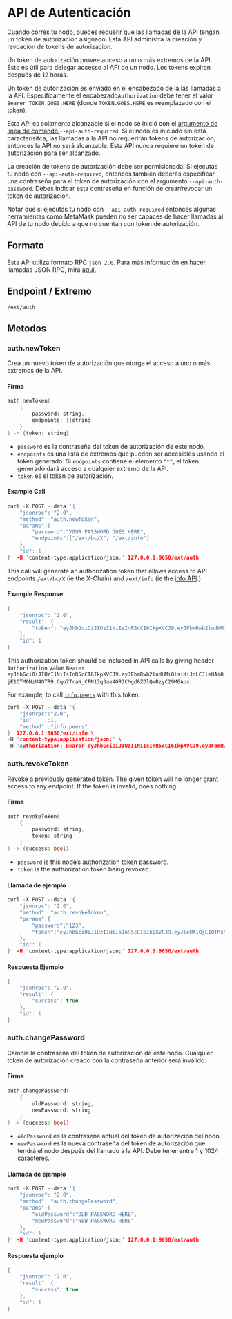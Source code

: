 # API de Autenticación

Cuando corres tu nodo, puedes requerir que las llamadas de la API tengan un token de autorización asignado. Esta API administra la creación y revoación de tokens de autorizacion.

Un token de autorización provee acceso a un o más extremos de la API. Esto es útil para delegar accesso al API de un nodo. Los tokens expiran después de 12 horas.

Un token de autorización es enviado en el encabezado de la las llamadas a la API. Específicamente el encabezado`Authorization` debe tener el valor `Bearer TOKEN.GOES.HERE` \(donde `TOKEN.GOES.HERE` es reemplazado con el token\).

Esta API es solamente alcanzable si el nodo se inició con el [argumento de línea de comando ](../references/command-line-interface.md)`--api-auth-required`. Si el nodo es iniciado sin esta caracterísitca, las llamadas a la API no requerirán tokens de autorización, entonces la API no será alcanzable. Esta API nunca requiere un token de autorización para ser alcanzado.

La creación de tokens de autorización debe ser permisionada. Si ejecutas tu nodo con `--api-auth-required`, entonces también deberás especificar una contraseña para el token de autorización con el argumento `--api-auth-password`. Debes indicar esta contraseña en función de crear/revocar un token de autorización.

Notar que si ejecutas tu nodo con `--api-auth-required` entonces algunas herramientas como MetaMask pueden no ser capaces de hacer llamadas al API de tu nodo debido a que no cuentan con token de autorización.

## Formato

Esta API utiliza formato RPC `json 2.0`. Para más información en hacer llamadas JSON RPC, mira [aquí.](issuing-api-calls.md)

## Endpoint / Extremo

```text
/ext/auth
```

## Metodos

### auth.newToken

Crea un nuevo token de autorización que otorga el acceso a uno o más extremos de la API.

#### **Firma**

```cpp
auth.newToken(
    {
        password: string,
        endpoints: []string
    }
) -> {token: string}
```

* `password` es la contraseña del token de autorización de este nodo.
* `endpoints` es una lista de extremos que pueden ser accesibles usando el token generado. Si `endpoints` contiene el elemento `"*"`, el token generado dará acceso a cualquier extremo de la API.
* `token` es el token de autorización.

#### **Example Call**

```cpp
curl -X POST --data '{
    "jsonrpc": "2.0",
    "method": "auth.newToken",
    "params":{
        "password":"YOUR PASSWORD GOES HERE",
        "endpoints":["/ext/bc/X", "/ext/info"]
    },
    "id": 1
}' -H 'content-type:application/json;' 127.0.0.1:9650/ext/auth
```

This call will generate an authorization token that allows access to API endpoints `/ext/bc/X` \(ie the X-Chain\) and `/ext/info` \(ie the [info API](info-api.md).\)

#### **Example Response**

```cpp
{
    "jsonrpc": "2.0",
    "result": {
        "token": "eyJhbGciOiJIUzI1NiIsInR5cCI6IkpXVCJ9.eyJFbmRwb2ludHMiOlsiKiJdLCJleHAiOjE1OTM0NzU4OTR9.Cqo7TraN_CFN13q3ae4GRJCMgd8ZOlQwBzyC29M6Aps"
    },
    "id": 1
}
```

This authorization token should be included in API calls by giving header `Authorization` value `Bearer eyJhbGciOiJIUzI1NiIsInR5cCI6IkpXVCJ9.eyJFbmRwb2ludHMiOlsiKiJdLCJleHAiOjE1OTM0NzU4OTR9.Cqo7TraN_CFN13q3ae4GRJCMgd8ZOlQwBzyC29M6Aps`.

For example, to call [`info.peers`](info-api.md#info-peers) with this token:

```cpp
curl -X POST --data '{
    "jsonrpc":"2.0",
    "id"     :1,
    "method" :"info.peers"
}' 127.0.0.1:9650/ext/info \
-H 'content-type:application/json;' \
-H 'Authorization: Bearer eyJhbGciOiJIUzI1NiIsInR5cCI6IkpXVCJ9.eyJFbmRwb2ludHMiOlsiKiJdLCJleHAiOjE1OTM0NzU4OTR9.Cqo7TraN_CFN13q3ae4GRJCMgd8ZOlQwBzyC29M6Aps'
```

### auth.revokeToken

Revoke a previously generated token. The given token will no longer grant access to any endpoint. If the token is invalid, does nothing.

#### **Firma**

```cpp
auth.revokeToken(
    {
        password: string,
        token: string
    }
) -> {success: bool}
```

* `password` is this node’s authorization token password.
* `token` is the authorization token being revoked.

#### **Llamada de ejemplo**

```cpp
curl -X POST --data '{
    "jsonrpc": "2.0",
    "method": "auth.revokeToken",
    "params":{
        "password":"123",
        "token":"eyJhbGciOiJIUzI1NiIsInR5cCI6IkpXVCJ9.eyJleHAiOjE1OTMxNzIzMjh9.qZVNhH6AMQ_LpbXnPbTFEL6Vm5EM5FLU-VEKpYBH3k4"
    },
    "id": 1
}' -H 'content-type:application/json;' 127.0.0.1:9650/ext/auth
```

#### **Respuesta Ejemplo**

```cpp
{
    "jsonrpc": "2.0",
    "result": {
        "success": true
    },
    "id": 1
}
```

### auth.changePassword

Cambia la contraseña del token de autorización de este nodo. Cualquier token de autorización creado con la contraseña anterior será inválido.

#### **Firma**

```cpp
auth.changePassword(
    {
        oldPassword: string,
        newPassword: string
    }
) -> {success: bool}
```

* `oldPassword` es la contraseña actual del token de autorización del nodo.
* `newPassword` es la nueva contraseña del token de autorización que tendrá el nodo después del llamado a la API. Debe tener entre 1 y 1024 caracteres.

#### **Llamada de ejemplo**

```cpp
curl -X POST --data '{
    "jsonrpc": "2.0",
    "method": "auth.changePassword",
    "params":{
        "oldPassword":"OLD PASSWORD HERE",
        "newPassword":"NEW PASSWORD HERE"
    },
    "id": 1
}' -H 'content-type:application/json;' 127.0.0.1:9650/ext/auth
```

#### **Respuesta ejemplo**

```cpp
{
    "jsonrpc": "2.0",
    "result": {
        "success": true
    },
    "id": 1
}
```

